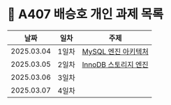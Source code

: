 # :pencil: A407 배승호 개인 과제 목록

| 날짜       | 일차  | 주제                                                             |
| ---------- | ----- | ---------------------------------------------------------------- |
| 2025.03.04 | 1일차 | [MySQL 엔진 아키텍처](/배승호/day1_MySQL_Engine_Architecture.md) |
| 2025.03.05 | 2일차 | [InnoDB 스토리지 엔진](/배승호/day2_InnoDB_Storage_Engine.md)    |
| 2025.03.06 | 3일차 | [](/배승호/day3_PostgreSQL_Spatial_Index.md)                     |
| 2025.03.07 | 4일차 | []('./{파일명}')                                                 |
